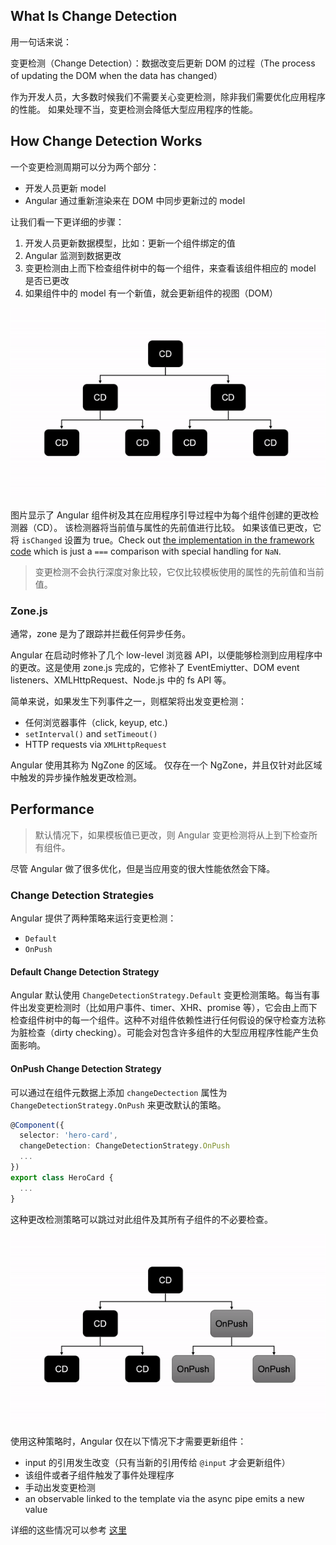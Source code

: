 ## What Is Change Detection

用一句话来说：

变更检测（Change Detection）：数据改变后更新 DOM 的过程（The process of updating the DOM when the data has changed）

作为开发人员，大多数时候我们不需要关心变更检测，除非我们需要优化应用程序的性能。 如果处理不当，变更检测会降低大型应用程序的性能。

## How Change Detection Works

一个变更检测周期可以分为两个部分：

- 开发人员更新 model
- Angular 通过重新渲染来在 DOM 中同步更新过的 model

让我们看一下更详细的步骤：

1. 开发人员更新数据模型，比如：更新一个组件绑定的值
2. Angular 监测到数据更改
3. 变更检测由上而下检查组件树中的每一个组件，来查看该组件相应的 model 是否已更改
4. 如果组件中的 model 有一个新值，就会更新组件的视图（DOM）

![](../../../assets/notes/Angular/images/cd-default.gif)

图片显示了 Angular 组件树及其在应用程序引导过程中为每个组件创建的更改检测器（CD）。 该检测器将当前值与属性的先前值进行比较。 如果该值已更改，它将 `isChanged` 设置为 true。Check out [the implementation in the framework code](https://github.com/angular/angular/blob/885f1af509eb7d9ee049349a2fe5565282fbfefb/packages/core/src/util/comparison.ts#L13) which is just a `===` comparison with special handling for `NaN`.

> 变更检测不会执行深度对象比较，它仅比较模板使用的属性的先前值和当前值。

### Zone.js

通常，zone 是为了跟踪并拦截任何异步任务。

Angular 在启动时修补了几个 low-level 浏览器 API，以便能够检测到应用程序中的更改。这是使用 zone.js 完成的，它修补了 EventEmiytter、DOM event listeners、XMLHttpRequest、Node.js 中的 fs API 等。

简单来说，如果发生下列事件之一，则框架将出发变更检测：

- 任何浏览器事件（click, keyup, etc.)
- `setInterval()` and `setTimeout()`
- HTTP requests via `XMLHttpRequest`

Angular 使用其称为 NgZone 的区域。 仅存在一个 NgZone，并且仅针对此区域中触发的异步操作触发更改检测。

## Performance

> 默认情况下，如果模板值已更改，则 Angular 变更检测将从上到下检查所有组件。

尽管 Angular 做了很多优化，但是当应用变的很大性能依然会下降。

### Change Detection Strategies

Angular 提供了两种策略来运行变更检测：

- `Default`
- `OnPush`

#### Default Change Detection Strategy

Angular 默认使用 `ChangeDetectionStrategy.Default` 变更检测策略。每当有事件出发变更检测时（比如用户事件、timer、XHR、promise 等），它会由上而下检查组件树中的每一个组件。这种不对组件依赖性进行任何假设的保守检查方法称为脏检查（dirty checking）。可能会对包含许多组件的大型应用程序性能产生负面影响。

#### OnPush Change Detection Strategy

可以通过在组件元数据上添加 `changeDectection` 属性为 `ChangeDetectionStrategy.OnPush` 来更改默认的策略。

```typescript
@Component({
  selector: 'hero-card',
  changeDetection: ChangeDetectionStrategy.OnPush
  ...
})
export class HeroCard {
  ...
}
```

这种更改检测策略可以跳过对此组件及其所有子组件的不必要检查。

![](../../../assets/notes/Angular/images/cd-onpush.gif)

使用这种策略时，Angular 仅在以下情况下才需要更新组件：

- input 的引用发生改变（只有当新的引用传给 `@input` 才会更新组件）
- 该组件或者子组件触发了事件处理程序
- 手动出发变更检测
- an observable linked to the template via the async pipe emits a new value

详细的这些情况可以参考 [这里](https://indepth.dev/the-last-guide-for-angular-change-detection-youll-ever-need/#changedetectionstrategies)



